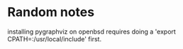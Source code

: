 Random notes
============

installing pygraphviz on openbsd requires doing a 'export
CPATH=:/usr/local/include' first.
